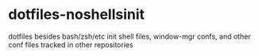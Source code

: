 # dotfiles-noshellsinit
dotfiles besides bash/zsh/etc  init shell files, window-mgr confs, and other conf files tracked in other repositories 

